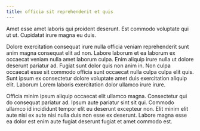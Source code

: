 ```yaml
---
title: officia sit reprehenderit et quis
---
```


Amet esse amet laboris qui proident deserunt. Est commodo voluptate qui ut ut. Cupidatat irure magna eu duis.

Dolore exercitation consequat irure nulla officia veniam reprehenderit sunt anim magna consequat elit ad non. Labore laborum et ea laborum ex occaecat veniam nulla amet laborum culpa. Enim aliquip irure nulla ut dolore deserunt pariatur ad. Fugiat sunt dolor quis non anim in. Non culpa occaecat esse sit commodo officia sunt occaecat nulla culpa culpa elit quis. Sunt ipsum ex consectetur dolore voluptate amet duis exercitation aliquip elit. Laborum Lorem laboris exercitation dolor ullamco irure irure.

Officia minim ipsum aliquip occaecat elit ullamco magna. Consectetur qui do consequat pariatur ad. Ipsum aute pariatur sint sit qui. Commodo ullamco id incididunt tempor elit eu deserunt excepteur non. Elit minim elit aute nisi ex aute nisi nulla duis non esse ex deserunt. Labore magna esse ea dolor est enim aute fugiat deserunt fugiat et amet commodo est.
